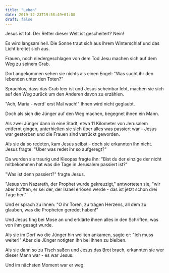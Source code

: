 ```yaml
---
title: "Leben"
date: 2019-12-23T19:58:49+01:00
draft: false
---
```

Jesus ist tot. Der Retter dieser Welt ist gescheitert? Nein!

Es wird langsam hell.
Die Sonne traut sich aus ihrem Winterschlaf und das Licht breitet sich aus.

Frauen, noch niedergeschlagen von dem Tod Jesu machen sich auf dem Weg zu seinem Grab.

Dort angekommen sehen sie nichts als einen Engel:
"Was sucht ihr den lebenden unter den Toten?"

Sprachlos, dass das Grab leer ist und Jesus scheinbar lebt, machen sie sich auf den Weg zurück um den Anderen davon zu erzählen.

"Ach, Maria - werd' erst Mal wach!"
Ihnen wird nicht geglaubt.

Doch als sich die Jünger auf den Weg machen, begegnet ihnen ein Mann. 

Als zwei Jünger dann in eine Stadt, etwa 11 Kilometer von Jerusalem entfernt gingen, unterhielten sie sich über alles was passiert war - Jesus war gestorben und die Frauen sind verrückt geworden.

Als sie da so redeten, kam Jesus selbst - doch sie erkannten ihn nicht.
Jesus fragte: "Über was redet ihr so aufgeregt?"

Da wurden sie traurig und Kleopas fragte ihn: "Bist du der einzige der nicht mitbekommen hat was die Tage in Jerusalem passiert ist?"

"Was ist denn passiert?" fragte Jesus.

"Jesus von Nazareth, der Prophet wurde gekreuzigt," antworteten sie, "wir aber hofften, er sei der, der Israel erlösen werde - das ist jetzt schon drei Tage her."

Und er sprach zu ihnen: "O ihr Toren, zu trägen Herzens, all dem zu glauben, was die Propheten geredet haben!"

Und Jesus fing bei Mose an und erklärte ihnen alles in den Schriften, was von ihm gesagt wurde.

Als sie im Dorf wo die Jünger hin wollten ankamen, sagte er: "Ich muss weiter!" Aber die Jünger notigten ihn bei ihnen zu bleiben.

Als sie dann so zu Tisch saßen und Jesus das Brot brach, erkannten sie wer dieser Mann war - es war Jesus.

Und im nächsten Moment war er weg.

